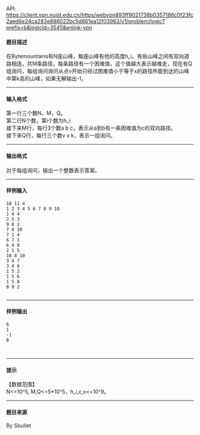 API: https://client.vpn.nuist.edu.cn/https/webvpn893ff9021738b0357186c0f23fc2aed6e24ca283e886022bc5d861ea12f03963/v1/problem/logic?prefix=b&logicId=3545&enlink-vpn

#### 题目描述

在Bytemountains有N座山峰，每座山峰有他的高度h\_i。有些山峰之间有双向道路相连，共M条路径，每条路径有一个困难值，这个值越大表示越难走，现在有Q组询问，每组询问询问从点v开始只经过困难值小于等于x的路径所能到达的山峰中第k高的山峰，如果无解输出-1。

---

#### 输入格式

第一行三个数N，M，Q。  
第二行N个数，第i个数为h\_i  
接下来M行，每行3个数a b c，表示从a到b有一条困难值为c的双向路径。  
接下来Q行，每行三个数v x k，表示一组询问。

---

#### 输出格式

对于每组询问，输出一个整数表示答案。

---

#### 样例输入
```
10 11 4
1 2 3 4 5 6 7 8 9 10
1 4 4
2 5 3
9 8 2
7 8 10
7 1 4
6 7 1
6 4 8
2 1 5
10 8 10
3 4 7
3 4 6
1 5 2
1 5 6
1 5 8
8 9 2


```

---

#### 样例输出
```
6
1
-1
8



```

---

#### 提示

【数据范围】  
N<=10^5, M,Q<=5\*10^5，h\_i,c,x<=10^9。  

---

#### 题目来源

By Sbullet
